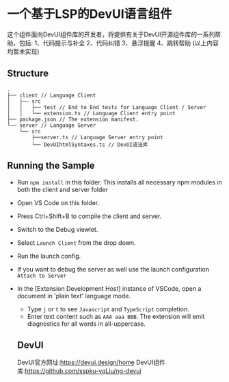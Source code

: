 <!--
 * @Author: your name
 * @Date: 2020-03-08 19:29:37
 * @LastEditTime: 2020-03-08 19:44:15
 * @LastEditors: Please set LastEditors
 * @Description: In User Settings Edit
 * @FilePath: \DevUI-Language-Support\README.md
 -->
# 一个基于LSP的DevUI语言组件



这个组件面向DevUI组件库的开发者，将提供有关于DevUI开源组件库的一系列帮助，包括:
1、代码提示与补全
2、代码纠错
3、悬浮提醒
4、跳转帮助
(以上内容均暂未实现)



## Structure

```
.
├── client // Language Client
│   ├── src
│   │   ├── test // End to End tests for Language Client / Server
│   │   └── extension.ts // Language Client entry point
├── package.json // The extension manifest.
└── server // Language Server
    └── src
        ├──server.ts // Language Server entry point
        └── DevUIhtmlSyntaxes.ts // DevUI语法库
```

## Running the Sample

- Run `npm install` in this folder. This installs all necessary npm modules in both the client and server folder
- Open VS Code on this folder.
- Press Ctrl+Shift+B to compile the client and server.
- Switch to the Debug viewlet.
- Select `Launch Client` from the drop down.
- Run the launch config.
- If you want to debug the server as well use the launch configuration `Attach to Server`
- In the [Extension Development Host] instance of VSCode, open a document in 'plain text' language mode.
  - Type `j` or `t` to see `Javascript` and `TypeScript` completion.
  - Enter text content such as `AAA aaa BBB`. The extension will emit diagnostics for all words in all-uppercase.

  ## DevUI

  DevUI官方网址:https://devui.design/home
  DevUI组件库:https://github.com/sspku-yqLiu/ng-devui